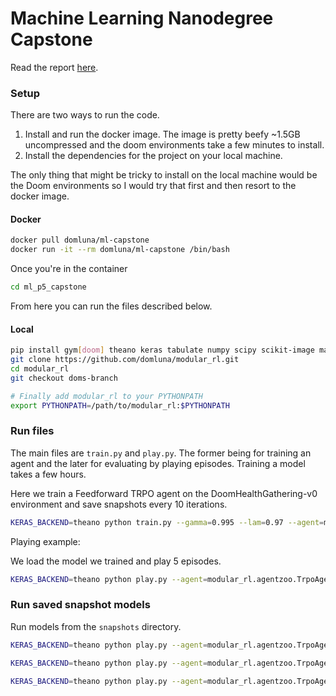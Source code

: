 # Machine Learning Nanodegree Capstone

Read the report [here](https://domluna.me/project/ml_capstone/).

### Setup

There are two ways to run the code.

1. Install and run the docker image. The image is pretty beefy ~1.5GB uncompressed and the doom environments take a few minutes to install.
2. Install the dependencies for the project on your local machine.

The only thing that might be tricky to install on the local machine would be the Doom environments so I would try that first and then resort to the docker image.

#### Docker

```sh
docker pull domluna/ml-capstone
docker run -it --rm domluna/ml-capstone /bin/bash
```

Once you're in the container

```sh
cd ml_p5_capstone
```

From here you can run the files described below.

#### Local

```sh
pip install gym[doom] theano keras tabulate numpy scipy scikit-image matplotlib h5py
git clone https://github.com/domluna/modular_rl.git
cd modular_rl
git checkout doms-branch

# Finally add modular_rl to your PYTHONPATH
export PYTHONPATH=/path/to/modular_rl:$PYTHONPATH
```

### Run files

The main files are `train.py` and `play.py`. The former being for training an agent and the later for evaluating by playing episodes. Training a model takes a few hours.


Here we train a Feedforward TRPO agent on the DoomHealthGathering-v0 environment and save snapshots every 10 iterations.

```sh
KERAS_BACKEND=theano python train.py --gamma=0.995 --lam=0.97 --agent=modular_rl.agentzoo.TrpoAgent --max_kl=0.01 --cg_damping=0.1 --activation=tanh --n_iter=250 --seed=0 --timesteps_per_batch=5000 --env=DoomHealthGathering-v0 --outfile=$HOME/rl_results/DoomHealthGathering1.h5 --use_hdf 1 --snapshot_every 10
```

Playing example:

We load the model we trained and play 5 episodes.

```sh
KERAS_BACKEND=theano python play.py --agent=modular_rl.agentzoo.TrpoAgent --episodes=5 --env=DoomHealthGathering-v0 --load_snapshot=$HOME/rl_results/DoomHealthGathering1.h5
```

### Run saved snapshot models

Run models from the `snapshots` directory.

```sh
KERAS_BACKEND=theano python play.py --agent=modular_rl.agentzoo.TrpoAgentCNN --episodes=5 --env=DoomCorridor-v0 --load_snapshot=snapshots/DoomCorridor-CNN.h5

KERAS_BACKEND=theano python play.py --agent=modular_rl.agentzoo.TrpoAgent --episodes=5 --env=DoomHealthGathering-v0 --load_snapshot=snapshots/DoomHealthGathering-FF.h5

KERAS_BACKEND=theano python play.py --agent=modular_rl.agentzoo.TrpoAgentCNN --episodes=5 --env=DoomHealthGathering-v0 --load_snapshot=snapshots/DoomHealthGathering-CNN.h5
```

